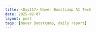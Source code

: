 ```yaml
---
title: <Day117> Naver Boostcamp AI Tech
date: 2025-02-07
layout: post
tags: [Naver Boostcamp, daily report]
---
```


